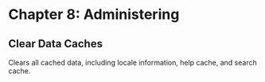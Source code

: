# Chapter 8: Administering
## Clear Data Caches

Clears all cached data, including locale information, help cache, and search cache.